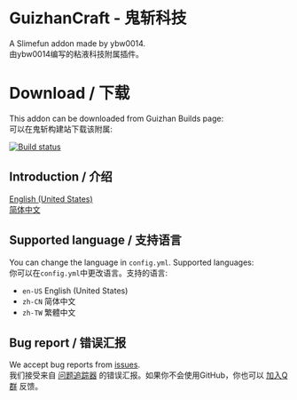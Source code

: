 # GuizhanCraft - 鬼斩科技

A Slimefun addon made by ybw0014.  
由ybw0014编写的粘液科技附属插件。

# Download / 下载

This addon can be downloaded from Guizhan Builds page:  
可以在鬼斩构建站下载该附属:

[![Build status](https://builds.guizhanss.net/f/ybw0014/GuizhanCraft/master/badge.svg)](https://builds.guizhanss.net/ybw0014/GuizhanCraft/master)

## Introduction / 介绍

[English (United States)](/documents/intro-en-US.md)  
[简体中文](/documents/intro-zh-CN.md)

## Supported language / 支持语言

You can change the language in `config.yml`. Supported languages:  
你可以在`config.yml`中更改语言。支持的语言:

- `en-US` English (United States) 
- `zh-CN` 简体中文 
- `zh-TW` 繁體中文

## Bug report / 错误汇报

We accept bug reports from [issues](https://github.com/ybw0014/GuizhanCraft/issues).  
我们接受来自 [问题追踪器](https://github.com/ybw0014/GuizhanCraft/issues) 的错误汇报。如果你不会使用GitHub，你也可以 [加入Q群](https://ybw0014.net/go/sf-qgroup) 反馈。
